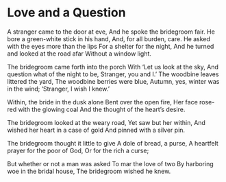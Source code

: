 # Love and a Question

A stranger came to the door at eve,
     And he spoke the bridegroom fair.
He bore a green-white stick in his hand,
     And, for all burden, care.
He asked with the eyes more than the lips
     For a shelter for the night,
And he turned and looked at the road afar 
     Without a window light.

The bridegroom came forth into the porch
     With ‘Let us look at the sky,
And question what of the night to be,
     Stranger, you and I.’
The woodbine leaves littered the yard,
     The woodbine berries were blue,
Autumn, yes, winter was in the wind;
     ‘Stranger, I wish I knew.’

Within, the bride in the dusk alone
     Bent over the open fire,
Her face rose-red with the glowing coal
     And the thought of the heart’s desire.

The bridegroom looked at the weary road,
     Yet saw but her within,
And wished her heart in a case of gold
     And pinned with a silver pin.

The bridegroom thought it little to give
     A dole of bread, a purse,
A heartfelt prayer for the poor of God,
     Or for the rich a curse;

But whether or not a man was asked
     To mar the love of two
By harboring woe in the bridal house,
     The bridegroom wished he knew.